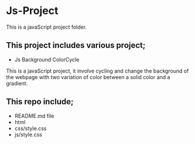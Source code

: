 # Js-Project
This is a javaScript project folder.

## This project includes various project;
- Js Background ColorCycle

This is a javaScript project, it involve cycling and change the background of the webpage with two variation of color between a solid color and a gradient.

## This repo include;
- README.md file
- html 
- css/style.css
- js/style.css

